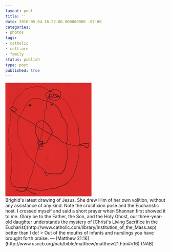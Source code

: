 ```yaml
---
layout: post
title: ''
date: 2010-05-04 16:22:00.000000000 -07:00
categories:
- photos
tags:
- catholic
- cult.ure
- family
status: publish
type: post
published: true
---
```

<div class="figure">
<img src="/assets/tumblr_l1wlgrEVL11qz9vvbo1_400.png" alt="" />
		        </div>
		Brighid's latest drawing of Jesus. She drew Him of her own volition, without any assistance of any kind. Note the crucifixion pose and the Eucharistic host. I crossed myself and said a short prayer when Shannan first showed it to me. Glory be to the Father, the Son, and the Holy Ghost, our three-year-old daughter understands the mystery of [Christ's Living Sacrifice in the Eucharist](http://www.catholic.com/library/Institution_of_the_Mass.asp) better than I do!
> Out of the mouths of infants and nurslings you have brought forth praise.
&mdash; [Matthew 21:16](http://www.usccb.org/nab/bible/matthew/matthew21.htm#v16) (NAB)
